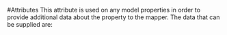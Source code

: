 
#Attributes
This attribute is used on any model properties in order to provide additional data about the property to the mapper. The data that can be supplied are:

###
